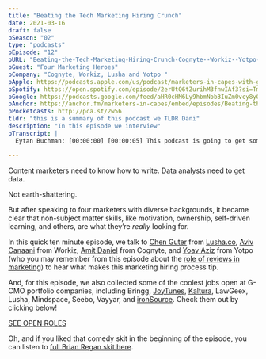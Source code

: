 ```yaml
---
title: "Beating the Tech Marketing Hiring Crunch"
date: 2021-03-16
draft: false
pSeason: "02"
type: "podcasts"
pEpisode: "12"
pURL: "Beating-the-Tech-Marketing-Hiring-Crunch-Cognyte--Workiz--Yotpo--Lusha-es16di"
pGuest: "Four Marketing Heroes"
pCompany: "Cognyte, Workiz, Lusha and Yotpo "
pApple: https://podcasts.apple.com/us/podcast/marketers-in-capes-with-g-cmo/id1353391360#episodeGuid=c9ee93be-e6b4-4773-8936-925c1f7c6351
pSpotify: https://open.spotify.com/episode/2erUtQ6tZurihM3fnwIAf3?si=Tm4P3usmR8GWLF0OIDdveA
pGoogle: https://podcasts.google.com/feed/aHR0cHM6Ly9hbmNob3IuZm0vcy8yOWI1NTgwL3BvZGNhc3QvcnNz/episode/MGYxMGM3ZGUtZDEzMy00MWZkLWExODgtNGM2YzlkNTk3OWI0?sa=X&ved=0CAUQkfYCahcKEwio15qGl-vuAhUAAAAAHQAAAAAQAg
pAnchor: https://anchor.fm/marketers-in-capes/embed/episodes/Beating-the-Tech-Marketing-Hiring-Crunch-Cognyte--Workiz--Yotpo--Lusha-es16di
pPocketcasts: http://pca.st/2w56
tldr: "this is a summary of this podcast we TLDR Dani"
description: "In this episode we interview"
pTranscript: |
  Eytan Buchman: [00:00:00] [00:00:05] This podcast is going to get someone a job. But first a very important message about log trucks[00:00:13] Brian Regan: [00:00:13] See weird things driving. I’ve never understood log trucks. Sometimes you’ll be out on a highway. You’ll see two big giant trucks each loaded up with logs and they pass each other on the highway. I don’t understand that. I mean, if they need logs over there, you need them over there.[00:00:38]Eytan Buchman: [00:00:38] That’s Brian Regan, a comedian, talking about imperfect market dynamics where supply and demand just don’t meet. And that’s kind of like a situation coming up more and more. There are a ton of great companies trying to hire marketers. And a lot of people that I’ve spoken to that are looking for marketing jobs , but there seems to be something that is lost in translation.[00:00:57] Unlike Brian Regan, what I’m about to say is no joke. Okay, sorry. That was a terrible transition. I’m sorry. And before I come back from that tragedy against podcasting, my name is Eytan Buchman. You’re listening to yet another episode of Marketers in Capes with GCMO. And today. In less time than it takes you to make a bag of popcorn, burn it, make another one and eat it, we’re going to get perspectives from four amazing marketers on how they hire for their team. This might be my favorite episode so far because these marketers were able to articulate so many things that I feel and whatever they said that I didn’t, I was able to edit out.[00:01:31] Oh, and a quick note, this episode is sponsored by Strattic, an incredible tech solution that turns WordPress websites into static sites that load blazingly fast and are very, very secure. I know that because I use it myself. Head over to strattic.com in order to learn more.[00:01:47]Also in the spirit of this episode, I’ve compiled over 30 marketing roles available at amazing tech companies. You can find the roles in the link in the show notes. And even if you’re not looking, just go ahead and share it with a friend, do something good. Come on. Now let’s dive in with one of the most important skills that came up again and again from everyone I spoke to[00:02:05] Chen Guter: [00:02:05] so being able to adapt quickly is increasingly important. Learning new things and even getting excited by change is something that we’ll see strengthening more and more.[00:02:17]Eytan Buchman: [00:02:17] That sentiment came up again and again. The channels and tactics of 2021 are so different than 10 years ago. But this is a good place to start because it shows that it’s not about any particular marketing skills. Typically, what an executive marketer would look for when hiring is a mindset. Let’s meet the voice behind the sentiment[00:02:36]Chen Guter: [00:02:36] I’m Chen Guter, I’m the VP Marketing at Lusha, which is a crowdsourced data community for B2B sales people. What Lusha does is enable salespeople to identify their ideal prospects and close more deals .[00:02:49]Eytan Buchman: [00:02:49] Learning is something that Chen knows pretty well. Like every marketer I spoke to, she made a pretty huge shift herself. And as a result, it makes sense that she’d appreciate that as a skillset.[00:03:01] Chen Guter: [00:03:01] I started my marketing career as a brand manager at Proctor and Gamble. I managed some of the biggest brands like Fairy and Pampers. It was truly awesome, cause I worked on global big ideas, like “Smell like a man” for Old Spice and “Run like a Girl” for Always. And after over a decade in B2C, I transitioned to B2B tech with a mission to really bring some of the spark and the glam from B2C into the more gray and sometimes boring world of B2B.[00:03:31]Eytan Buchman: [00:03:31] So I’m in B2B freight and actually find it pretty exciting, so I’m not sure I can comment on that. What I can say is that it looks for a lot of different things when she’s hiring.[00:03:41]Chen Guter: [00:03:41] I try to identify the operating system of the candidate more than targeting specific skills. The best team members and also new hires that I have, have this sweet spot between their strengths, their passion, and my organizational needs.[00:03:56] Eytan Buchman: [00:03:56] A learning mindset is not really worth that much if you don’t have the grit to push yourself to learn more.[00:04:02]Chen Guter: [00:04:02] Self-driven people are the ones that have this internal engine that drives them to make an impact. They don’t need anyone to keep them motivated. They always ask themselves, what do I need to do to make my marketing stronger? These are my best players.[00:04:16]Eytan Buchman: [00:04:16] Now as I said, a lot of these top skills that marketers look for came up a couple of different times in my interviews[00:04:23] Yoav Aziz: [00:04:23] The most important skill I’m looking for is learning skills. In the modern world, every few months, things are changing. New tools are coming out, the company is changing the way they approach marketing. So I think the ability to learn new things and to adapt is super critical.[00:04:39]Eytan Buchman: [00:04:39] So you never miss one episode of my podcast and obviously you recognize that voice. That was Yoav Aziz, the VP of Growth at Yotpo.[00:04:46]Yoav Aziz: [00:04:46] As time goes, new tools will come out, new channels You see now how TikTok is rising, so you need to adapt and learn how to advertise on TikTok, is like completely different from doing Google AdWords or all the product led growth initiatives that you need to be like a bit more dev oriented, so that adaptability and learning skills are the most important skills for me.[00:05:08]Eytan Buchman: [00:05:08] Don’t worry I’m not going to just play ten minutes of different marketers saying that it’s important to learn. Yoav mentioned another skill that is also technically marketing agnostic[00:05:18]Yoav Aziz: [00:05:18] All the emotional aspect, actually understanding what motivates people, if this word will make someone click or not click and how they will feel. The emotional aspect is really important. And generally people that are passionate about everything they are doing in their life. I dunno, playing music or cooking or sports, whatever, if you’re a passionate about the other things in life, I’m sure you’ll be passionate about the things you’re also doing at work.[00:05:44]Eytan Buchman: [00:05:44] Yoav’s background here is actually really relevant.[00:05:48]Yoav Aziz: [00:05:48] My first marketing role was the conversion manager at Fiverr. I was in charge of all the marketing’s AB testing. Super fun position, tons of data to play with, I think we ran like over 400 AB tests in one year, learned a lot about microcopy, design, and everything related to conversion optimization and AB testing.[00:06:08]Eytan Buchman: [00:06:08] Despite all that data across hundreds of experiments, it’s still about that emotional connectivity. That’s what he’s looking for. And he’s not alone. Meet Amit Daniel.[00:06:18]Amit Daniel: [00:06:18] My name is Amit Daniel and I’m the CMO in charge of marketing and strategy in Cognyte, formerly a variant company. Cognyte is the market leader in what is called security analytics for both government and enterprise organizations. I initially grow within product management and led different product management teams. But I then moved into marketing and I led the marketing team starting from product marketing, and then the entire spectrum of marketing, including writing and PR and marcom, and then after demand generation.[00:06:56] Eytan Buchman: [00:06:56] In product as in marketing, there’s something that remained consistent. The need to communicate.[00:07:01]Amit Daniel: [00:07:01] When hiring a marketeer, I really believe that there are tons of important skills that I personally look for, but I think that the most important one is to really have excellent communication skills. So they need to be open-minded, they need to be creative, they really need to be able to juggle between different organizations and planning abilities between the different teams. One of the main important part is combining all of that with leadership and being a team player. Because I do believe that, the best marketeers they drive processes and they are really required to motivate everybody in their organizations to see the end goal in order to complete all the tasks.[00:07:44]Eytan Buchman: [00:07:44] And there’s really only one way to help people unite around an end goal.[00:07:48]Amit Daniel: [00:07:48] I find myself coming across fantastic people with extensive years of marketeers, but they don’t know to convey the story, that don’t know to tell the story and to engage the relevant audience. Even today, being a communicator and storyteller is one of the top top criterias.[00:08:05]Eytan Buchman: [00:08:05] And that brings me to our final participant and I leave him for last because he brought up something so near and dear to me.[00:08:11]Aviv Canani: [00:08:11] I’m a Aviv Canani. VP marketing at Workiz. At Workiz we help service professionals become business professionals.[00:08:18]Eytan Buchman: [00:08:18] Everybody is shaped by their background, everybody. And that means that Aviv was definitely shaped by his as well.[00:08:24] Aviv Canani: [00:08:24] My first marketing role was as director of communications for a member of parliament in Israel . I had a blast kind of a24/7 role, super energetic. Had to read like all the newspapers in the morning, try to get the politician that I was working for in the different radio shows, TV shows and so on. I think it’s like a crash course in everything that has to do with PR and also probably crisis management.[00:08:50] Eytan Buchman: [00:08:50] So i happened to come from a PR background as well and you get this really cool shift when you read the papers, see something is wrong and realize that it’s on you to find that journalist and fix it. It creates a sense of ownership and that is incredibly important[00:09:05] Aviv Canani: [00:09:05] The main thing I’m looking for when I’m hiring someone for a marketing role on my team is an ownership mentality. And what that actually means is that I’m looking for someone that is passionate about the role I’m hiring for, and they really want to own what they do. They want to be proud of their work. Ownership mentality I think, is make or break for me when I’m hiring.[00:09:27] Eytan Buchman: [00:09:27] In marketing your job is never done. There’s always more things to do, more ideas that you can have, more ways that you can implement something and ownership means that the person will take it that extra mile to really make it happen. So far we’ve talked a lot about soft skills. Communication, empathy, ownership, learning. But at the end of the day, they still need to converge on hitting actual goals.[00:09:48]Aviv Canani: [00:09:48] When you work in a startup you need people that can hit their numbers and not just be good at one specific thing and just say, okay, I made amazing copy, but people that can say okay, I did a lot of different things, let’s say in the world of content, but eventually we were able to get to that goal, a goal that is driven by numbers , like organic conversions and they can do whatever they need to achieve that goal, even if they know that they have a blind spot in the use of freelancers, that’s fine as well, but I need people that can really just hit their goals.[00:10:25]Eytan Buchman: [00:10:25] Here different people I spoke to were split on whether it’s about finding generalists that can forge the path to hitting goals or specialists. I’ll let Chen wrap that up.[00:10:34] Chen Guter: [00:10:34] I think a good marketing team has to have both full stack marketers that can execute an idea by themselves without needing anyone else, and also the crazy specialists like SEO or content that keep optimizing their work until perfection. It’s always a mix.[00:10:52]Eytan Buchman: [00:10:52] This all makes me much less embarrassed to admit that on the first day of my job, I looked up “marketing strategy” on Wikipedia. Nearly every single person that I spoke to told me that the number one skill they hire for is the ability to learn. That, and a sense of ownership that pushes you to learn even more. As I said, you can see some of the incredible marketing jobs available from other GCMO members in the show notes at buchman.co.il/hire, as well as the list of my favorite resources for someone just starting out their journey as a marketer. And now I have to go learn how to subtly end an episode if i don’t have anything smart to say. Bye. You can go now.

---
```



Content marketers need to know how to write. Data analysts need to get data.

Not earth-shattering.

But after speaking to four marketers with diverse backgrounds, it became clear that non-subject matter skills, like motivation, ownership, self-driven learning, and others, are what they’re _really_ looking for.

In this quick ten minute episode, we talk to [Chen Guter](https://www.linkedin.com/in/chenguter/) from [Lusha.co](http://Lusha.co), [Aviv Canaani](https://www.linkedin.com/in/avivcanaani/) from Workiz, [Amit Daniel](https://www.linkedin.com/in/amitdaniel/) from Cognyte, and [Yoav Aziz](https://www.linkedin.com/in/yoavaziz/) from Yotpo (who you may remember from this episode about the [role of reviews in marketing](https://www.buchman.co.il/podcast/yotpo/)) to hear what makes this marketing hiring process tip.

And, for this episode, we also collected some of the coolest jobs open at G-CMO portfolio companies, including Bringg, [JoyTunes](https://www.buchman.co.il/podcast/joytunes/), [Kaltura](https://www.buchman.co.il/podcast/kaltura/), LawGeex, Lusha, Mindspace, Seebo, Vayyar, and [ironSource](https://www.buchman.co.il/podcast/ironsource/). Check them out by clicking below!

[SEE OPEN ROLES](https://docs.google.com/spreadsheets/d/1NmEle-9I5nWr3uzOfnbju-b7NN3v1e5THeeH3yIEALY/edit?usp=sharing)

Oh, and if you liked that comedy skit in the beginning of the episode, you can listen to [full Brian Regan skit here](https://open.spotify.com/album/53l6U4N5Izuq1cAhMxty5e?si=uF7t1PtHQY-XSzFWDuM6Fw).